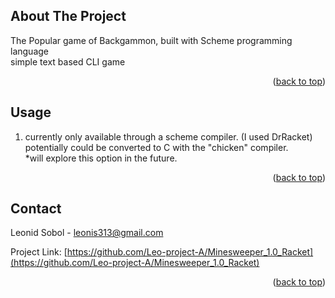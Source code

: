 
<a name="readme-top"></a>

<!-- ABOUT THE PROJECT -->
## About The Project

The Popular game of Backgammon, built with Scheme programming language  
simple text based CLI game

<p align="right">(<a href="#readme-top">back to top</a>)</p>

<!-- USAGE EXAMPLES -->
## Usage

1. currently only available through a scheme compiler. (I used DrRacket)  
    potentially could be converted to C with the "chicken" compiler.  
    *will explore this option in the future.

<p align="right">(<a href="#readme-top">back to top</a>)</p>

<!-- CONTACT -->
## Contact

Leonid Sobol - leonis313@gmail.com

Project Link: [https://github.com/Leo-project-A/Minesweeper_1.0_Racket](https://github.com/Leo-project-A/Minesweeper_1.0_Racket)

<p align="right">(<a href="#readme-top">back to top</a>)</p>